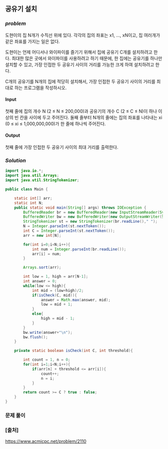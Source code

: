 ## **공유기 설치**


### ***problem***
도현이의 집 N개가 수직선 위에 있다. 각각의 집의 좌표는 x1, ..., xN이고, 집 여러개가 같은 좌표를 가지는 일은 없다.

도현이는 언제 어디서나 와이파이를 즐기기 위해서 집에 공유기 C개를 설치하려고 한다. 최대한 많은 곳에서 와이파이를 사용하려고 하기 때문에, 한 집에는 공유기를 하나만 설치할 수 있고, 가장 인접한 두 공유기 사이의 거리를 가능한 크게 하여 설치하려고 한다.

C개의 공유기를 N개의 집에 적당히 설치해서, 가장 인접한 두 공유기 사이의 거리를 최대로 하는 프로그램을 작성하시오.

#### **Input**
첫째 줄에 집의 개수 N (2 ≤ N ≤ 200,000)과 공유기의 개수 C (2 ≤ C ≤ N)이 하나 이상의 빈 칸을 사이에 두고 주어진다. 둘째 줄부터 N개의 줄에는 집의 좌표를 나타내는 xi (0 ≤ xi ≤ 1,000,000,000)가 한 줄에 하나씩 주어진다.

#### **Output**
첫째 줄에 가장 인접한 두 공유기 사이의 최대 거리를 출력한다.

### ***Solution***
``` java
import java.io.*;
import java.util.Arrays;
import java.util.StringTokenizer;

public class Main {

    static int[] arr;
    static int N;
    public static void main(String[] args) throws IOException {
        BufferedReader br = new BufferedReader(new InputStreamReader(System.in));
        BufferedWriter bw = new BufferedWriter(new OutputStreamWriter(System.out));
        StringTokenizer st = new StringTokenizer(br.readLine()," ");
        N = Integer.parseInt(st.nextToken());
        int C = Integer.parseInt(st.nextToken());
        arr = new int[N];

        for(int i=0;i<N;i++){
            int num = Integer.parseInt(br.readLine());
            arr[i] = num;
        }

        Arrays.sort(arr);

        int low = 1, high = arr[N-1];
        int answer = 0;
        while(low <= high){
            int mid = (low+high)/2;
            if(isCheck(C, mid)){
                answer = Math.max(answer, mid);
                low = mid + 1;
            }
            else{
                high = mid - 1;
            }
        }
        bw.write(answer+"\n");
        bw.flush();
    }

    private static boolean isCheck(int C, int threshold){

        int count = 1, n = 0;
        for(int i=1;i<N;i++){
            if(arr[n] + threshold <= arr[i]){
                count++;
                n = i;
            }
        }
        return count >= C ? true : false;
    }
}
```
### **문제 풀이**

 
### **[출처]**
https://www.acmicpc.net/problem/2110